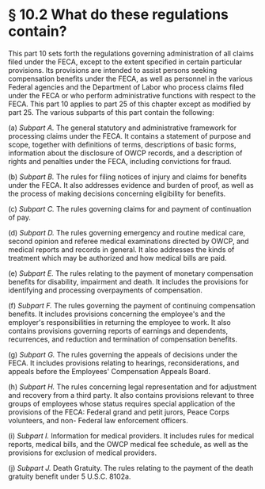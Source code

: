 # § 10.2   What do these regulations contain?

This part 10 sets forth the regulations governing administration of all claims filed under the FECA, except to the extent specified in certain particular provisions. Its provisions are intended to assist persons seeking compensation benefits under the FECA, as well as personnel in the various Federal agencies and the Department of Labor who process claims filed under the FECA or who perform administrative functions with respect to the FECA. This part 10 applies to part 25 of this chapter except as modified by part 25. The various subparts of this part contain the following:


(a) *Subpart A.* The general statutory and administrative framework for processing claims under the FECA. It contains a statement of purpose and scope, together with definitions of terms, descriptions of basic forms, information about the disclosure of OWCP records, and a description of rights and penalties under the FECA, including convictions for fraud.


(b) *Subpart B.* The rules for filing notices of injury and claims for benefits under the FECA. It also addresses evidence and burden of proof, as well as the process of making decisions concerning eligibility for benefits.


(c) *Subpart C.* The rules governing claims for and payment of continuation of pay.


(d) *Subpart D.* The rules governing emergency and routine medical care, second opinion and referee medical examinations directed by OWCP, and medical reports and records in general. It also addresses the kinds of treatment which may be authorized and how medical bills are paid.


(e) *Subpart E.* The rules relating to the payment of monetary compensation benefits for disability, impairment and death. It includes the provisions for identifying and processing overpayments of compensation.


(f) *Subpart F.* The rules governing the payment of continuing compensation benefits. It includes provisions concerning the employee's and the employer's responsibilities in returning the employee to work. It also contains provisions governing reports of earnings and dependents, recurrences, and reduction and termination of compensation benefits.


(g) *Subpart G.* The rules governing the appeals of decisions under the FECA. It includes provisions relating to hearings, reconsiderations, and appeals before the Employees' Compensation Appeals Board.


(h) *Subpart H.* The rules concerning legal representation and for adjustment and recovery from a third party. It also contains provisions relevant to three groups of employees whose status requires special application of the provisions of the FECA: Federal grand and petit jurors, Peace Corps volunteers, and non- Federal law enforcement officers.


(i) *Subpart I.* Information for medical providers. It includes rules for medical reports, medical bills, and the OWCP medical fee schedule, as well as the provisions for exclusion of medical providers.


(j) *Subpart J.* Death Gratuity. The rules relating to the payment of the death gratuity benefit under 5 U.S.C. 8102a.




